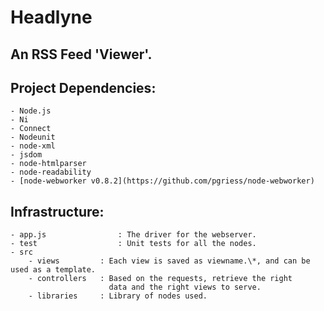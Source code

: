 # Headlyne

## An RSS Feed 'Viewer'.

## Project Dependencies:
	- Node.js
	- Ni
	- Connect
	- Nodeunit
	- node-xml
	- jsdom
	- node-htmlparser
	- node-readability
	- [node-webworker v0.8.2](https://github.com/pgriess/node-webworker)

## Infrastructure:
	- app.js                : The driver for the webserver.
	- test                  : Unit tests for all the nodes.
	- src
		- views         : Each view is saved as viewname.\*, and can be used as a template.
		- controllers   : Based on the requests, retrieve the right
		                  data and the right views to serve.
		- libraries     : Library of nodes used.
